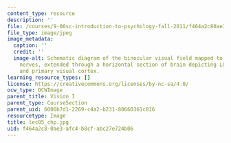 ```yaml
---
content_type: resource
description: ''
file: /courses/9-00sc-introduction-to-psychology-fall-2011/f464a2c80ae3afc4b8cfabc27e724b06_lec05_chp.jpg
file_type: image/jpeg
image_metadata:
  caption: ''
  credit: ''
  image-alt: Schematic diagram of the binocular visual field mapped to eyes and optic
    nerves, extended through a horizontal section of brain depicting LGN, optic radiation,
    and primary visual cortex.
learning_resource_types: []
license: https://creativecommons.org/licenses/by-nc-sa/4.0/
ocw_type: OCWImage
parent_title: Vision I
parent_type: CourseSection
parent_uid: 6006b7d1-2269-c4a2-b231-88660361c816
resourcetype: Image
title: lec05_chp.jpg
uid: f464a2c8-0ae3-afc4-b8cf-abc27e724b06
---
```

